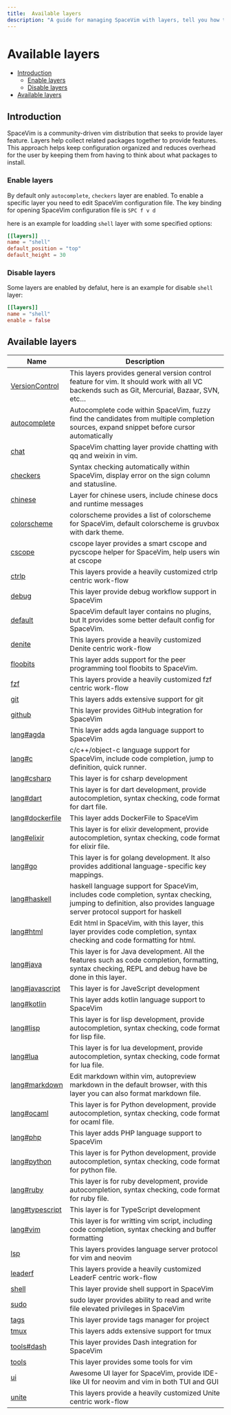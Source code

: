 ```yaml
---
title:  Available layers
description: "A guide for managing SpaceVim with layers, tell you how to enable and disable a layer, also list all available layers in SpaceVim"
---
```


# Available layers

<!-- vim-markdown-toc GFM -->

- [Introduction](#introduction)
  - [Enable layers](#enable-layers)
  - [Disable layers](#disable-layers)
- [Available layers](#available-layers)

<!-- vim-markdown-toc -->

## Introduction

SpaceVim is a community-driven vim distribution that seeks to provide layer feature.
Layers help collect related packages together to provide features.
This approach helps keep configuration organized and reduces overhead for the user by
keeping them from having to think about what packages to install.

### Enable layers

By default only `autocomplete`, `checkers` layer are enabled. To enable a specific layer
you need to edit SpaceVim configuration file. The key binding for opening SpaceVim 
configuration file is `SPC f v d`

here is an example for loadding `shell` layer with some specified options:

```toml
[[layers]]
name = "shell"
default_position = "top"
default_height = 30
```

### Disable layers

Some layers are enabled by defalut, here is an example for disable `shell` layer:

```toml
[[layers]]
name = "shell"
enable = false
```

<!-- SpaceVim layer list start -->

## Available layers

| Name                                | Description                                                                                                                                                         |
| ----------------------------------- | ------------------------------------------------------------------------------------------------------------------------------------------------------------------- |
| [VersionControl](VersionControl/)   | This layers provides general version control feature for vim. It should work with all VC backends such as Git, Mercurial, Bazaar, SVN, etc…                         |
| [autocomplete](autocomplete/)       | Autocomplete code within SpaceVim, fuzzy find the candidates from multiple completion sources, expand snippet before cursor automatically                           |
| [chat](chat/)                       | SpaceVim chatting layer provide chatting with qq and weixin in vim.                                                                                                 |
| [checkers](checkers/)               | Syntax checking automatically within SpaceVim, display error on the sign column and statusline.                                                                     |
| [chinese](chinese/)                 | Layer for chinese users, include chinese docs and runtime messages                                                                                                  |
| [colorscheme](colorscheme/)         | colorscheme provides a list of colorscheme for SpaceVim, default colorscheme is gruvbox with dark theme.                                                            |
| [cscope](cscope/)                   | cscope layer provides a smart cscope and pycscope helper for SpaceVim, help users win at cscope                                                                     |
| [ctrlp](ctrlp/)                     | This layers provide a heavily customized ctrlp centric work-flow                                                                                                    |
| [debug](debug/)                     | This layer provide debug workflow support in SpaceVim                                                                                                               |
| [default](default/)                 | SpaceVim default layer contains no plugins, but It provides some better default config for SpaceVim.                                                                |
| [denite](denite/)                   | This layers provide a heavily customized Denite centric work-flow                                                                                                   |
| [floobits](floobits/)               | This layer adds support for the peer programming tool floobits to SpaceVim.                                                                                         |
| [fzf](fzf/)                         | This layers provide a heavily customized fzf centric work-flow                                                                                                      |
| [git](git/)                         | This layers adds extensive support for git                                                                                                                          |
| [github](github/)                   | This layer provides GitHub integration for SpaceVim                                                                                                                 |
| [lang#agda](lang/agda/)             | This layer adds agda language support to SpaceVim                                                                                                                   |
| [lang#c](lang/c/)                   | c/c++/object-c language support for SpaceVim, include code completion, jump to definition, quick runner.                                                            |
| [lang#csharp](lang/csharp/)         | This layer is for csharp development                                                                                                                                |
| [lang#dart](lang/dart/)             | This layer is for dart development, provide autocompletion, syntax checking, code format for dart file.                                                             |
| [lang#dockerfile](lang/dockerfile/) | This layer adds DockerFile to SpaceVim                                                                                                                              |
| [lang#elixir](lang/elixir/)         | This layer is for elixir development, provide autocompletion, syntax checking, code format for elixir file.                                                         |
| [lang#go](lang/go/)                 | This layer is for golang development. It also provides additional language-specific key mappings.                                                                   |
| [lang#haskell](lang/haskell/)       | haskell language support for SpaceVim, includes code completion, syntax checking, jumping to definition, also provides language server protocol support for haskell |
| [lang#html](lang/html/)             | Edit html in SpaceVim, with this layer, this layer provides code completion, syntax checking and code formatting for html.                                          |
| [lang#java](lang/java/)             | This layer is for Java development. All the features such as code completion, formatting, syntax checking, REPL and debug have be done in this layer.               |
| [lang#javascript](lang/javascript/) | This layer is for JaveScript development                                                                                                                            |
| [lang#kotlin](lang/kotlin/)         | This layer adds kotlin language support to SpaceVim                                                                                                                 |
| [lang#lisp](lang/lisp/)             | This layer is for lisp development, provide autocompletion, syntax checking, code format for lisp file.                                                             |
| [lang#lua](lang/lua/)               | This layer is for lua development, provide autocompletion, syntax checking, code format for lua file.                                                               |
| [lang#markdown](lang/markdown/)     | Edit markdown within vim, autopreview markdown in the default browser, with this layer you can also format markdown file.                                           |
| [lang#ocaml](lang/ocaml/)           | This layer is for Python development, provide autocompletion, syntax checking, code format for ocaml file.                                                          |
| [lang#php](lang/php/)               | This layer adds PHP language support to SpaceVim                                                                                                                    |
| [lang#python](lang/python/)         | This layer is for Python development, provide autocompletion, syntax checking, code format for python file.                                                         |
| [lang#ruby](lang/ruby/)             | This layer is for ruby development, provide autocompletion, syntax checking, code format for ruby file.                                                             |
| [lang#typescript](lang/typescript/) | This layer is for TypeScript development                                                                                                                            |
| [lang#vim](lang/vim/)               | This layer is for writting vim script, including code completion, syntax checking and buffer formatting                                                             |
| [lsp](language-server-protocol/)    | This layers provides language server protocol for vim and neovim                                                                                                    |
| [leaderf](leaderf/)                 | This layers provide a heavily customized LeaderF centric work-flow                                                                                                  |
| [shell](shell/)                     | This layer provide shell support in SpaceVim                                                                                                                        |
| [sudo](sudo/)                       | sudo layer provides ability to read and write file elevated privileges in SpaceVim                                                                                  |
| [tags](tags/)                       | This layer provide tags manager for project                                                                                                                         |
| [tmux](tmux/)                       | This layers adds extensive support for tmux                                                                                                                         |
| [tools#dash](tools/dash/)           | This layer provides Dash integration for SpaceVim                                                                                                                   |
| [tools](tools/)                     | This layer provides some tools for vim                                                                                                                              |
| [ui](ui/)                           | Awesome UI layer for SpaceVim, provide IDE-like UI for neovim and vim in both TUI and GUI                                                                           |
| [unite](unite/)                     | This layers provide a heavily customized Unite centric work-flow                                                                                                    |

<!-- SpaceVim layer list end -->

<!-- vim:set nowrap: -->

